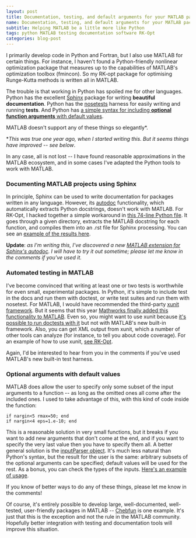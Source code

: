 ```yaml
---
layout: post
title: Documentation, testing, and default arguments for your MATLAB packages
name: Documentation, testing, and default arguments for your MATLAB packages
subtitle: Helping MATLAB be a little more like Python
tags: python MATLAB testing documentation software RK-Opt
categories: blog-post
---
```


I primarily develop code in Python and Fortran, but I also use MATLAB for
certain things.  For instance, I haven't found a Python-friendly nonlinear
optimization package that measures up to the capabilities of MATLAB's
optimization toolbox (fmincon).  So my RK-opt package for optimising
Runge-Kutta methods is written all in MATLAB.

The trouble is that working in Python has spoiled me for other languages.
Python has the excellent [Sphinx](http://sphinx-doc.org/) package for writing
**beautiful documentation**.  Python has the
[nosetests](http://nose.readthedocs.org/) harness for easily writing and
running **tests**.  And Python has [a simple syntax for including **optional function
arguments** with default
values](http://www.diveintopython.net/power_of_introspection/optional_arguments.html).

MATLAB doesn't support any of these things so elegantly\*.

\**This was true one year ago, when I started writing this.  But it seems things
have improved -- see below*.

In any case, all is not lost -- I have found reasonable approximations in the
MATLAB ecosystem, and in some cases I've adapted the Python tools to work with
MATLAB. 

### Documenting MATLAB projects using Sphinx
In principle, Sphinx can be used to write documentation for packages written in
any language.  However, its [autodoc](http://sphinx-doc.org/ext/autodoc.html)
functionality, which automatically extracts Python docstrings, doesn't work
with MATLAB.  For RK-Opt, I hacked together a simple workaround in [this
74-line Python file](https://github.com/ketch/RK-opt/blob/master/doc/m2rst.py).
It goes through a given directory, extracts the MATLAB docstring for each
function, and compiles them into an .rst file for Sphinx processing.  You can
see an [example of the results
here](http://numerics.kaust.edu.sa/RK-opt/RK-coeff-opt.html).

**Update**: *as I'm writing this, I've discovered a new [MATLAB extension for
Sphinx's
autodoc](https://bitbucket.org/bwanamarko/sphinx-contrib/src/tip/matlabdomain/README.rst).
I will have to try it out sometime; please let me know in the comments if
you've used it.*

### Automated testing in MATLAB
I've become convinced that writing at least one or two tests is worthwhile for
even small, experimental packages.  In Python, it's simple to include test in
the docs and run them with doctest, or write test suites and run them with
nosetest.  For MATLAB, I would have recommended the third-party [xunit
framework](http://www.mathworks.com/matlabcentral/fileexchange/22846-matlab-xunit-test-framework).
But it seems that this year [Mathworks finally added this functionality to
MATLAB](http://www.mathworks.com/help/matlab/matlab-unit-test-framework.html).
Even so, you might want to use xunit because [it's possible to run doctests
with it](https://github.com/tgs/matlab-xunit-doctest) but not with MATLAB's new
built-in framework.  Also, you can get XML output from xunit, which a number of
other tools can analyze (for instance, to tell you about code coverage).  For
an example of how to use xunit, [see
RK-Opt](https://github.com/ketch/RK-opt/blob/master/RK-coeff-opt/test_rkopt.m).

Again, I'd be interested to hear from you in the comments if you've used
MATLAB's new built-in test harness.

### Optional arguments with default values
MATLAB does allow the user to specify only some subset of the input arguments
to a function -- as long as the omitted ones all come after the included ones.
I used to take advantage of this, with this kind of code inside the function:

    if nargin<5 rmax=50; end
    if nargin<4 eps=1.e-10; end

This is a reasonable solution in very small functions, but it breaks if you
want to add new arguments that don't come at the end, and if you want to
specify the very last value then you have to specify them all.  A better
general solution is the [inputParser
object](http://www.mathworks.com/help/matlab/ref/inputparserclass.html).
It's much less natural than Python's syntax, but the result for the user is the
same: arbitrary subsets of the optional arguments can be specified; default
values will be used for the rest.  As a bonus, you can check the types of the
inputs.  [Here's an example of
usage](https://github.com/ketch/RK-opt/blob/master/polyopt/opt_poly_bisect.m#L258).
 
If you know of better ways to do any of these things, please let me know in the comments!

Of course, it's entirely possible to develop large, well-documented,
well-tested, user-friendly packages in MATLAB --
[Chebfun](http://www2.maths.ox.ac.uk/chebfun/) is one example.  It's just that
this is the exception and not the rule in the MATLAB community.  Hopefully
better integration with testing and documentation tools will improve this
situation.
